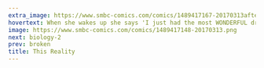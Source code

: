 ```yaml
---
extra_image: https://www.smbc-comics.com/comics/1489417167-20170313after.png
hovertext: When she wakes up she says 'I just had the most WONDERFUL dream!'
image: https://www.smbc-comics.com/comics/1489417148-20170313.png
next: biology-2
prev: broken
title: This Reality
---
```

